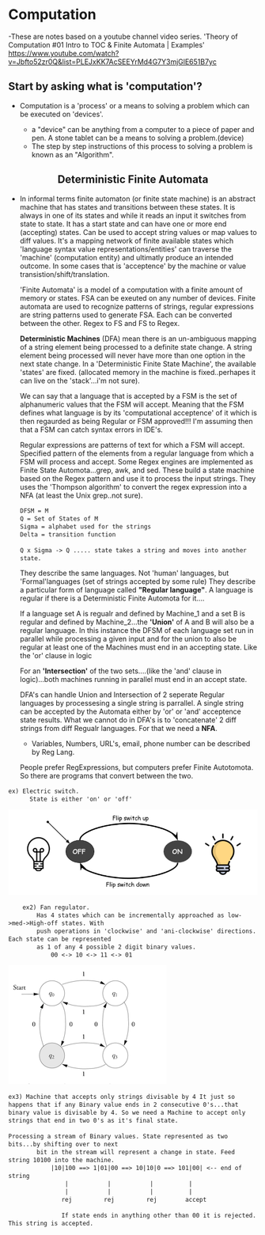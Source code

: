 # Computation

-These are notes based on a youtube channel video series.
'Theory of Computation #01 Intro to TOC & Finite Automata | Examples' <br/>
<https://www.youtube.com/watch?v=Jbfto52zr0Q&list=PLEJxKK7AcSEEYrMd4G7Y3mjGlE651B7yc>

## Start by asking what is 'computation'?

- Computation is a 'process' or a means to solving a problem which can be executed on 'devices'.

  - a "device" can be anything from a computer to a piece of paper and pen. A stone tablet
    can be a means to solving a problem.(device)
  - The step by step instructions of this process to solving a problem is known as an "Algorithm".

<center><h2>Deterministic Finite Automata</h2></center>

- In informal terms finite automaton (or finite state machine) is an abstract machine that has states and transitions between these states. It is always in one of its states and while it reads an input it switches from state to state. It has a start state and can have one or more end (accepting) states. Can be used to accept string values or map values to diff values. It's a mapping network of finite available states which 'language syntax value representations/entities' can traverse the 'machine' (computation entity) and ultimatly produce an intended outcome. In some cases that is 'acceptence' by the machine or value transistion/shift/translation.

  'Finite Automata' is a model of a computation with a finite amount of memory or
  states. FSA can be exeuted on any number of devices. Finite automata are used to recognize patterns of strings, regular expressions are string patterns used to generate FSA. Each can be converted between the other. Regex to FS and FS to Regex.

  **Deterministic Machines** (DFA) mean there is an un-ambiguous mapping of a string element being processed to a definite state change. A string element being processed will never have more than one option in the next state change.
  In a 'Deterministic Finite State Machine', the available 'states' are fixed. (allocated memory in the machine is fixed..perhapes it can live on the 'stack'...i'm not sure).

  We can say that a language that is accepted by a FSM is the set of alphanumeric values that the FSM will accept. Meaning that the FSM defines what language is by its 'computational acceptence' of it which is then regaurded as being Regular or FSM approved!!! I'm assuming then that a FSM can catch syntax errors in IDE's.

  Regular expressions are patterns of text for which a FSM will accept. Specified pattern of the elements from a regular language from which a FSM will process and accept. Some Regex engines are implemented as Finite State Automota...grep, awk, and sed. These build a state machine based on the Regex pattern and use it to process the input strings. They uses the 'Thompson algorithm' to convert the regex expression into a NFA (at least the Unix grep..not sure).

  ```
  DFSM = M
  Q = Set of States of M
  Sigma = alphabet used for the strings
  Delta = transition function

  Q x Sigma -> Q ..... state takes a string and moves into another state.

  ```

  They describe the same languages. Not 'human' languages, but 'Formal'languages (set of strings accepted by some rule) They describe a particular form of language called **"Regular language"**. A language is regular if there is a Deterministic Finite Automota for it....

  If a language set A is regualr and defined by Machine_1 and a set B is regular and defined by Machine_2...the **'Union'** of A and B will also be a regular language. In this instance the DFSM of each language set run in parallel while processing a given input and for the union to also be regular at least one of the Machines must end in an accepting state. Like the 'or' clause in logic

  For an **'Intersection'** of the two sets....(like the 'and' clause in logic)...both machines running in parallel must end in an accept state.

  DFA's can handle Union and Intersection of 2 seperate Regular languages by processesing a single string is parrallel. A single string can be accepted by the Automata either by 'or' or 'and' acceptence state results. What we cannot do in DFA's is to 'concatenate' 2 diff strings from diff Regualr languages. For that we need a **NFA**.

  - Variables, Numbers, URL's, email, phone number can be described by Reg Lang.

  People prefer RegExpressions, but computers prefer Finite Autotomota. So there are programs that convert between the two.

```
ex) Electric switch.
      State is either 'on' or 'off'

```

![](../images/switch.png)

```
    ex2) Fan regulator.
    	Has 4 states which can be incrementally approached as low->med->High-off states. With
    	push operations in 'clockwise' and 'ani-clockwise' directions. Each state can be represented
    	as 1 of any 4 possible 2 digit binary values.
    		00 <-> 10 <-> 11 <-> 01
```

![](../images/four-way.png)

```
ex3) Machine that accepts only strings divisable by 4 It just so happens that if any Binary value ends in 2 consecutive 0's...that binary value is divisable by 4. So we need a Machine to accept only strings that end in two 0's as it's final state.

Processing a stream of Binary values. State represented as two bits...by shifting over to next
    	bit in the stream will represent a change in state. Feed string 10100 into the machine.
    		|10|100 ==> 1|01|00 ==> 10|10|0 ==> 101|00| <-- end of string
    		    |           |           |          |
    		    |           |           |          |
    		   rej         rej         rej        accept

			   If state ends in anything other than 00 it is rejected. This string is accepted.

```
